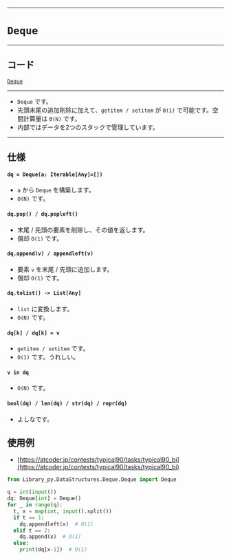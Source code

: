 ____

# `Deque`

____

## コード

[`Deque`](https://github.com/titan-23/Library_py/blob/main/DataStructures/Deque/Deque.py)
<!-- code=https://github.com/titan-23/Library_py/blob/main/DataStructures\Deque\Deque_.py -->

____

- `Deque` です。
- 先頭末尾の追加削除に加えて、`getitem / setitem` が `Θ(1)` で可能です。空間計算量は `Θ(N)` です。
- 内部ではデータを2つのスタックで管理しています。

____

## 仕様

#### `dq = Deque(a: Iterable[Any]=[])`
- `a` から `Deque` を構築します。
- `O(N)` です。

#### `dq.pop() / dq.popleft()`
- 末尾 / 先頭の要素を削除し、その値を返します。
- 償却 `O(1)` です。

#### `dq.append(v) / appendleft(v)`
- 要素 `v` を末尾 / 先頭に追加します。
- 償却 `O(1)` です。

#### `dq.tolist() -> List[Any]`
- `list` に変換します。 
- `O(N)` です。

#### `dq[k] / dq[k] = v`
- `getitem / setitem` です。
- `O(1)` です。うれしい。

#### `v in dq`
- `O(N)` です。

#### `bool(dq) / len(dq) / str(dq) / repr(dq)`
- よしなです。


## 使用例

- [https://atcoder.jp/contests/typical90/tasks/typical90_bi](https://atcoder.jp/contests/typical90/tasks/typical90_bi)

```python
from Library_py.DataStructures.Deque.Deque import Deque

q = int(input())
dq: Deque[int] = Deque()
for _ in range(q):
  t, x = map(int, input().split())
  if t == 1:
    dq.appendleft(x)  # O(1)
  elif t == 2:
    dq.append(x)  # O(1)
  else:
    print(dq[x-1])  # O(1)
```
